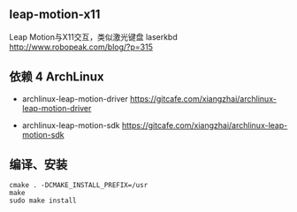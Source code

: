 leap-motion-x11
----------------

Leap Motion与X11交互，类似激光键盘 laserkbd http://www.robopeak.com/blog/?p=315


## 依赖 4 ArchLinux

* archlinux-leap-motion-driver 
https://gitcafe.com/xiangzhai/archlinux-leap-motion-driver

* archlinux-leap-motion-sdk 
https://gitcafe.com/xiangzhai/archlinux-leap-motion-sdk


## 编译、安装

```
cmake . -DCMAKE_INSTALL_PREFIX=/usr
make
sudo make install
```
